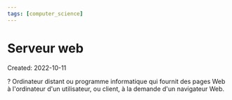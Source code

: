 ```yaml
---
tags: [computer_science] 
---
```

# Serveur web
Created: 2022-10-11

?
Ordinateur distant ou programme informatique qui fournit des pages Web à l'ordinateur d'un utilisateur, ou client, à la demande d'un navigateur Web.
<!--SR:!2022-10-14,3,250-->